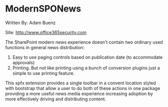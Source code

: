 # ModernSPONews

Written By: Adam Buenz

Site: http://www.office365security.com

The SharePoint modern news experience doesn't contain two ordinary used functions in general news distribution:

1.	Easy to use paging controls based on publication date (to accommodate approvals)
2.	Printing. But not like printing using a bunch of conversion plugins just a simple to use printing feature.

This spfx extension provides a single toolbar in a convent location styled with bootstrap that allow a user to do both of these actions in one package providing a more useful news media experience increasing adoption by more effectively driving and distributing content. 

